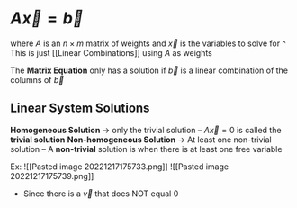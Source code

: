 # $A \vec x = \vec b$
where $A$ is an $n \times m$ matrix of weights and $\vec x$ is the variables to solve for
^ This is just [[Linear Combinations]] using $A$ as weights

The **Matrix Equation** only has a solution if $\vec b$ is a linear combination of the columns of $\vec b$

## Linear System Solutions
**Homogeneous Solution** → only the trivial solution
	– $A \vec x = 0$ is called the **trivial solution**
**Non-homogeneous Solution** → At least one non-trivial solution
	– A **non-trivial** solution is when there is at least one free variable

Ex:
![[Pasted image 20221217175733.png]] ![[Pasted image 20221217175739.png]] 
- Since there is a $\vec v$ that does NOT equal 0 